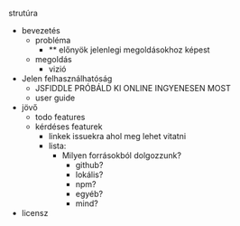 strutúra

- bevezetés
  - probléma
    - ** előnyök jelenlegi megoldásokhoz képest
  - megoldás
    - vizió
- Jelen felhasználhatóság
  - JSFIDDLE PRÓBÁLD KI ONLINE INGYENESEN MOST
  - user guide
- jövő
  - todo features
  - kérdéses featurek
    - linkek issuekra ahol meg lehet vitatni
    - lista:
      - Milyen forrásokból dolgozzunk?
        - github?
        - lokális?
        - npm?
        - egyéb?
        - mind?
- licensz

